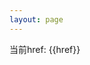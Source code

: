 ```yaml
---
layout: page
---
```




当前href: {{href}}

<script setup>
import { ref, onMounted } from 'vue';

const getParamMap = href => {
    return new URLSearchParams(href);
}

const href = ref('');
onMounted(()=>{
    href.value = location.href;
    const tmp = getParamMap(location.hash?.replace('#','?'));
    console.log(location.hash, tmp.get("code"))
    const platform = tmp.get('state');

    if(platform==='tauri'){
        const a = document.createElement('a');
        a.href = '/';
        a.click();
        console.log('a 被点击了')
    }else{
        console.log('其他来源')
    }
})
</script>